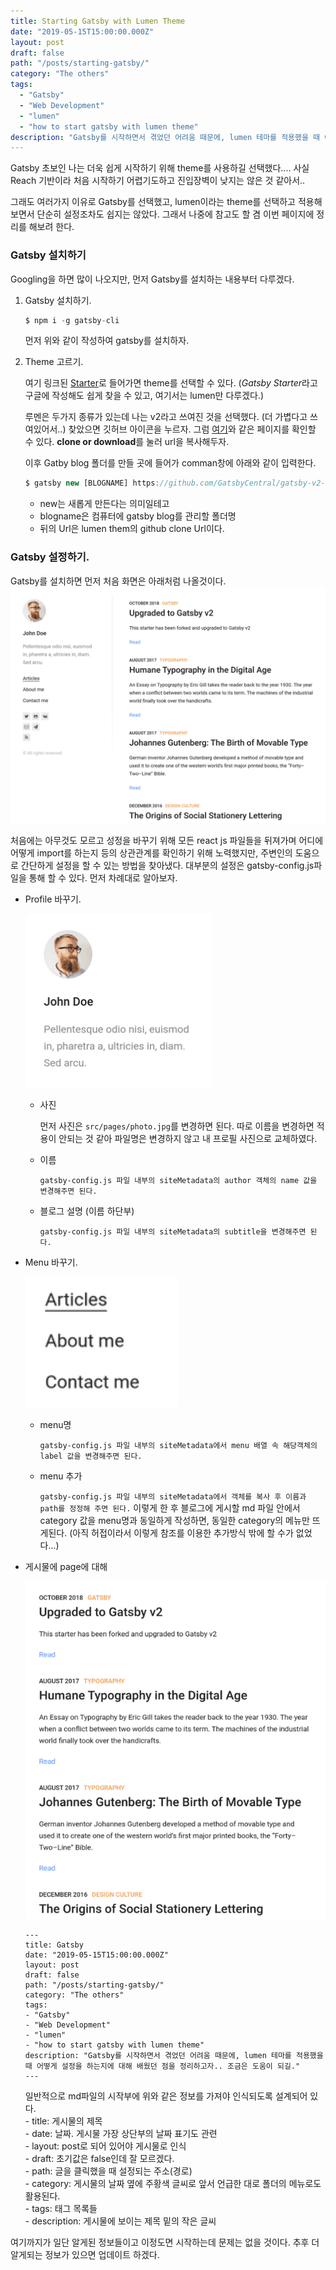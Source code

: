 ```yaml
---
title: Starting Gatsby with Lumen Theme
date: "2019-05-15T15:00:00.000Z"
layout: post
draft: false
path: "/posts/starting-gatsby/"
category: "The others"
tags:
  - "Gatsby"
  - "Web Development"
  - "lumen"
  - "how to start gatsby with lumen theme"
description: "Gatsby를 시작하면서 겪었던 어려움 때문에, lumen 테마를 적용했을 때 어떻게 설정을 하는지에 대해 배웠던 점을 정리하고자.. 조금은 도움이 되길."
---
```





Gatsby 초보인 나는 더욱 쉽게 시작하기 위해 theme를 사용하길 선택했다.... 사실 Reach 기반이라 처음 시작하기 어렵기도하고 진입장벽이 낮지는 않은 것 같아서..<br>

그래도 여러가지 이유로 Gatsby를 선택했고, lumen이라는 theme를 선택하고 적용해 보면서 단순히 설정조차도 쉽지는 않았다. 그래서 나중에 참고도 할 겸 이번 페이지에 정리를 해보려 한다.

### Gatsby 설치하기

Googling을 하면 많이 나오지만, 먼저 Gatsby를 설치하는 내용부터 다루겠다.

1. Gatsby 설치하기.
    ```js
    $ npm i -g gatsby-cli
    ```
    먼저 위와 같이 작성하여 gatsby를 설치하자.

2. Theme 고르기.

    여기 링크된 [Starter](https://www.gatsbyjs.org/starters/?v=2)로 들어가면 theme를 선택할 수 있다. (*Gatsby Starter*라고 구글에 작성해도 쉽게 찾을 수 있고, 여기서는 lumen만 다루겠다.)<br>

    루멘은 두가지 종류가 있는데 나는 v2라고 쓰여진 것을 선택했다. (더 가볍다고 쓰여있어서..) 찾았으면 깃허브 아이콘을 누르자. 그럼 [여기](https://github.com/gatsbyjs/gatsby.git)와 같은 페이지를 확인할 수 있다. **clone or download**를 눌러 url을 복사해두자.<br>

    이후 Gatby blog 폴더를 만들 곳에 들어가 comman창에 아래와 같이 입력한다.
    ```js
    $ gatsby new [BLOGNAME] https://github.com/GatsbyCentral/gatsby-v2-starter-lumen
    ```
    - new는 새롭게 만든다는 의미일테고 
    - blogname은 컴퓨터에 gatsby blog를 관리할 폴더명
    - 뒤의 Url은 lumen them의 github clone Url이다.

### Gatsby 설정하기.
   
Gatsby를 설치하면 먼저 처음 화면은 아래처럼 나올것이다.
![first_page_lumen](./lumen_starting_page.png)

처음에는 아무것도 모르고 성정을 바꾸기 위해 모든 react js 파일들을 뒤져가며 어디에 어떻게 import를 하는지 등의 상관관계를 확인하기 위해 노력했지만, 주변인의 도움으로 간단하게 설정을 할 수 있는 방법을 찾아냈다. 대부분의 설정은 gatsby-config.js파일을 통해 할 수 있다. 먼저 차례대로 알아보자.

  * Profile 바꾸기.

      ![profile](./profile.png)

      - 사진

          먼저 사진은 ```src/pages/photo.jpg```를 변경하면 된다. 따로 이름을 변경하면 적용이 안되는 것 같아 파일명은 변경하지 않고 내 프로필 사진으로 교체하였다.

      - 이름

          ```gatsby-config.js 파일 내부의 siteMetadata의 author 객체의 name 값을 변경해주면 된다.```
      
      - 블로그 설명 (이름 하단부)

          ```gatsby-config.js 파일 내부의 siteMetadata의 subtitle을 변경해주면 된다.```
  
  * Menu 바꾸기.


      ![menu](./menu.png)

      - menu명

          ```gatsby-config.js 파일 내부의 siteMetadata에서 menu 배열 속 해당객체의 label 값을 변경해주면 된다.```
      
      - menu 추가

          ```gatsby-config.js 파일 내부의 siteMetadata에서 객체를 복사 후 이름과 path를 정정해 주면 된다.``` 이렇게 한 후 블로그에 게시할 md 파일 안에서 category 값을 menu명과 동일하게 작성하면, 동일한 category의 메뉴만 뜨게된다. (아직 허접이라서 이렇게 참조를 이용한 추가방식 밖에 할 수가 없었다...)
  
  * 게시물에 page에 대해

      ![whole page](./whole_page.png)
  
      ```
      ---
      title: Gatsby
      date: "2019-05-15T15:00:00.000Z"
      layout: post
      draft: false
      path: "/posts/starting-gatsby/"
      category: "The others"
      tags:
      - "Gatsby"
      - "Web Development"
      - "lumen"
      - "how to start gatsby with lumen theme"
      description: "Gatsby를 시작하면서 겪었던 어려움 때문에, lumen 테마를 적용했을 때 어떻게 설정을 하는지에 대해 배웠던 점을 정리하고자.. 조금은 도움이 되길."
      ---
      ```
      일반적으로 md파일의 시작부에 위와 같은 정보를 가져야 인식되도록 설계되어 있다. <br>
          - title: 게시물의 제목<br>
          - date: 날짜. 게시물 가장 상단부의 날짜 표기도 관련<br>
          - layout: post로 되어 있어야 게시물로 인식<br>
          - draft: 초기값은 false인데 잘 모르겠다.<br>
          - path: 글을 클릭했을 때 설정되는 주소(경로)<br>
          - category: 게시물의 날짜 옆에 주황색 글씨로 앞서 언급한 대로 폴더의 메뉴로도 활용된다.<br>
          - tags: 태그 목록들<br>
          - description: 게시물에 보이는 제목 밑의 작은 글씨<br>

여기까지가 일단 알게된 정보들이고 이정도면 시작하는데 문제는 없을 것이다. 추후 더 알게되는 정보가 있으면 업데이트 하겠다.